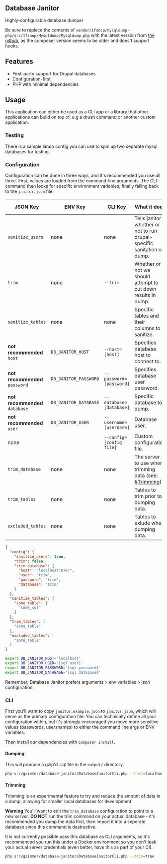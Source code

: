 Database Janitor
---

Highly-configurable database dumper

Be sure to replace the contents of `vendor/ifsnop/mysqldump-php/src/Ifsnop/Mysqldump/Mysqldump.php` with the latest
version from [the github](https://github.com/ifsnop/mysqldump-php/blob/master/src/Ifsnop/Mysqldump/Mysqldump.php),
as the composer version seems to be older and does't support hooks.

## Features

 - First-party support for Drupal databases
 - Configuration-first
 - PHP with minimal dependencies

## Usage

This application can either be used as a CLI app or a library that other applications can build on top of, e.g a drush
command or another custom application.

### Testing

There is a sample lando config you can use to spin up two separate mysql databases for testing.

### Configuration

Configuration can be done in three ways, and it's recommended you use all three. First, values are loaded from the
command-line arguments. The CLI command then looks for specific environment variables, finally falling back to the
`janitor.json` file.

|JSON Key|ENV Key|CLI Key|What it does|Default value|
|---|------------|-------------|---|---|
|`sanitize_users`|none|none|Tells janitor whether or not to run drupal-specific sanitation on dump.|`true`|
|`trim`|none|`--trim`|Whether or not we should attempt to cut down results in dump.|`false`|
|`sanitize_tables`|none|none|Specific tables and their columns to sanitize.| |
|**not recommended** `host` |`DB_JANITOR_HOST`|`--host=[host]`|Specifies database host to connect to.| |
|**not recommended** `password` |`DB_JANITOR_PASSWORD`|`--password=[password]`|Specifies database user password.| |
|**not recommended** `database` |`DB_JANITOR_DATABASE`|`--database=[database]`|Specific database to dump.| |
|**not recommended** `user` |`DB_JANITOR_USER`|`--username=[username]`|Database user.| |
| none | |`--config=[config file]`|Custom configuration file.| |
| `trim_database` | none | none | The server to use when trimming data (see: [#Trimming](#trimming)).|Lando|
| `trim_tables` | none | none | Tables to trim prior to dumping data.| |
| `excluded_tables` | none | none | Tables to exlude when dumping data.| |

```json
{
  "config": {
    "sanitize_users": true,
    "trim": false,
    "trim_database": {
      "host": "localhost:8787",
      "user": "trim",
      "password": "trim",
      "database": "trim"
    }
  },
  "sanitize_tables": {
    "some_table": [
      "some_col"
    ]
  },
  "trim_tables": [
    "some_table"
  ],
  "excluded_tables": [
    "some_table"
  ]
}
```

```bash
export DB_JANITOR_HOST='localhost'
export DB_JANITOR_USER='[sql user]'
export DB_JANITOR_PASSWORD='[sql password]'
export DB_JANITOR_DATABASE='[sql database]'
```

Remember, Database Janitor prefers arguments > env variables > json configuration.

### CLI

First you'll want to copy `janitor.example.json` to `janitor.json`, which will serve as the primary configuration file.
You can technically define all your configuration within, but it's strongly encouraged you move more sensitive values
(passwords, usersnames) to either the command line args or ENV variables.

Then install our dependencies with `composer install`.

#### Dumping

This will produce a gzip'd .sql file in the `output/` directory.

```bash
php src/gsimmer/database-janitor/DatabaseJanitorCli.php --host=localhost --username=[sql username] --password=[sql password] --database=[sql database]
```

#### Trimming

Trimming is an experimental feature to try and reduce the amount of data in a dump, allowing for smaller 
local databases for development.

**Warning** 
You'll want to edit the `trim_database` configuration to point to a _new server_. **DO NOT** run the trim
command on your actual database - it's recommended you dump the data first, then import it into a seperate
database since this command is destructive.

It is not currently possible pass this database as CLI arguments, so it's recommenced you run this under
a Docker environment so you don't leak your actual server credentials (even better, have this as part of
your CI).

```bash
php src/gsimmer/database-janitor/DatabaseJanitorCli.php --trim=true
```
